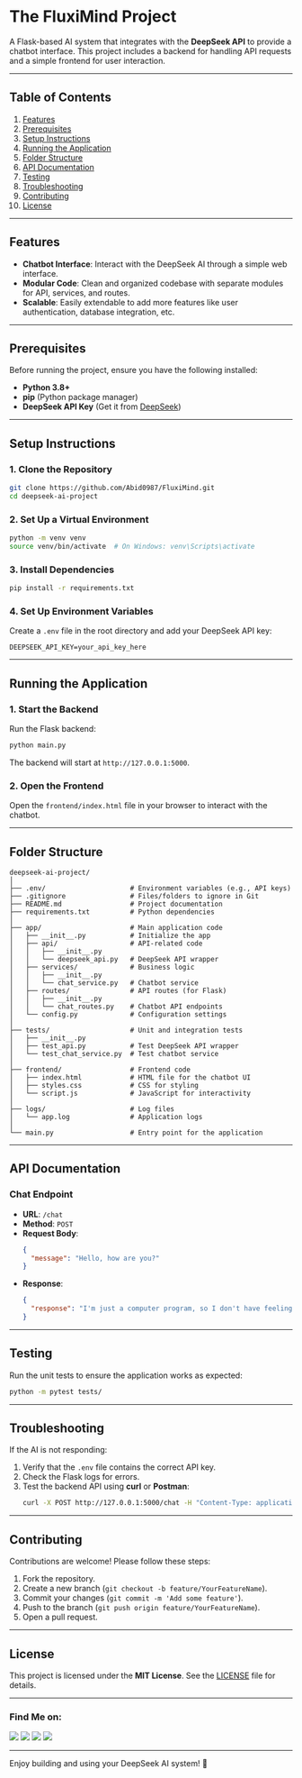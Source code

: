 # **The FluxiMind Project**

A Flask-based AI system that integrates with the **DeepSeek API** to provide a chatbot interface. This project includes a backend for handling API requests and a simple frontend for user interaction.

---

## **Table of Contents**
1. [Features](#features)
2. [Prerequisites](#prerequisites)
3. [Setup Instructions](#setup-instructions)
4. [Running the Application](#running-the-application)
5. [Folder Structure](#folder-structure)
6. [API Documentation](#api-documentation)
7. [Testing](#testing)
8. [Troubleshooting](#troubleshooting)
9. [Contributing](#contributing)
10. [License](#license)

---

## **Features**
- **Chatbot Interface**: Interact with the DeepSeek AI through a simple web interface.
- **Modular Code**: Clean and organized codebase with separate modules for API, services, and routes.
- **Scalable**: Easily extendable to add more features like user authentication, database integration, etc.

---

## **Prerequisites**
Before running the project, ensure you have the following installed:
- **Python 3.8+**
- **pip** (Python package manager)
- **DeepSeek API Key** (Get it from [DeepSeek](https://www.deepseek.com))

---

## **Setup Instructions**

### **1. Clone the Repository**
```bash
git clone https://github.com/Abid0987/FluxiMind.git
cd deepseek-ai-project
```

### **2. Set Up a Virtual Environment**
```bash
python -m venv venv
source venv/bin/activate  # On Windows: venv\Scripts\activate
```

### **3. Install Dependencies**
```bash
pip install -r requirements.txt
```

### **4. Set Up Environment Variables**
Create a `.env` file in the root directory and add your DeepSeek API key:
```plaintext
DEEPSEEK_API_KEY=your_api_key_here
```

---

## **Running the Application**

### **1. Start the Backend**
Run the Flask backend:
```bash
python main.py
```
The backend will start at `http://127.0.0.1:5000`.

### **2. Open the Frontend**
Open the `frontend/index.html` file in your browser to interact with the chatbot.

---

## **Folder Structure**
```
deepseek-ai-project/
│
├── .env/                     # Environment variables (e.g., API keys)
├── .gitignore                # Files/folders to ignore in Git
├── README.md                 # Project documentation
├── requirements.txt          # Python dependencies
│
├── app/                      # Main application code
│   ├── __init__.py           # Initialize the app
│   ├── api/                  # API-related code
│   │   ├── __init__.py
│   │   └── deepseek_api.py   # DeepSeek API wrapper
│   ├── services/             # Business logic
│   │   ├── __init__.py
│   │   └── chat_service.py   # Chatbot service
│   ├── routes/               # API routes (for Flask)
│   │   ├── __init__.py
│   │   └── chat_routes.py    # Chatbot API endpoints
│   └── config.py             # Configuration settings
│
├── tests/                    # Unit and integration tests
│   ├── __init__.py
│   ├── test_api.py           # Test DeepSeek API wrapper
│   └── test_chat_service.py  # Test chatbot service
│
├── frontend/                 # Frontend code
│   ├── index.html            # HTML file for the chatbot UI
│   ├── styles.css            # CSS for styling
│   └── script.js             # JavaScript for interactivity
│
├── logs/                     # Log files
│   └── app.log               # Application logs
│
└── main.py                   # Entry point for the application
```

---

## **API Documentation**

### **Chat Endpoint**
- **URL**: `/chat`
- **Method**: `POST`
- **Request Body**:
  ```json
  {
    "message": "Hello, how are you?"
  }
  ```
- **Response**:
  ```json
  {
    "response": "I'm just a computer program, so I don't have feelings, but I'm here to help! How can I assist you today?"
  }
  ```

---

## **Testing**
Run the unit tests to ensure the application works as expected:
```bash
python -m pytest tests/
```

---

## **Troubleshooting**
If the AI is not responding:
1. Verify that the `.env` file contains the correct API key.
2. Check the Flask logs for errors.
3. Test the backend API using **curl** or **Postman**:
   ```bash
   curl -X POST http://127.0.0.1:5000/chat -H "Content-Type: application/json" -d '{"message": "Hello, how are you?"}'
   ```

---

## **Contributing**
Contributions are welcome! Please follow these steps:
1. Fork the repository.
2. Create a new branch (`git checkout -b feature/YourFeatureName`).
3. Commit your changes (`git commit -m 'Add some feature'`).
4. Push to the branch (`git push origin feature/YourFeatureName`).
5. Open a pull request.

---

## **License**
This project is licensed under the **MIT License**. See the [LICENSE](LICENSE) file for details.

---

### Find Me on:
<p align="left">
  <a href="https://github.com/Abid0987" target="_blank"><img src="https://img.shields.io/badge/Github-blue?style=for-the-badge&logo=github"></a>
  <a href="https://www.hackerrank.com/mdabid224499" target="_blank"><img src="https://img.shields.io/badge/hackerrank-black?style=for-the-badge&logo=hackerrank"></a>
  <a href="https://leetcode.com/black_hate/" target="_blank"><img src="https://img.shields.io/badge/leetcode-black?style=for-the-badge&logo=leetcode"></a>
  <a href="https://www.linkedin.com/in/abid-hasan-99345b26a/" target="_blank"><img src="https://img.shields.io/badge/linkedin-blue?style=for-the-badge&logo=linkedin"></a>
</p>

---

Enjoy building and using your DeepSeek AI system! 🚀
